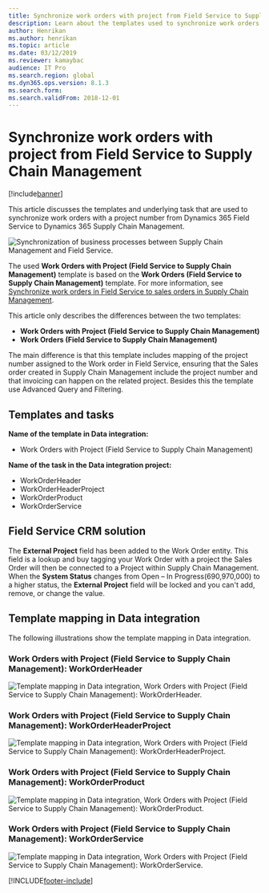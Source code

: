 ```yaml
---
title: Synchronize work orders with project from Field Service to Supply Chain Management
description: Learn about the templates used to synchronize work orders with project numbers from Dynamics 365 Field Service to Dynamics 365 Supply Chain Management.
author: Henrikan
ms.author: henrikan
ms.topic: article
ms.date: 03/12/2019
ms.reviewer: kamaybac
audience: IT Pro
ms.search.region: global
ms.dyn365.ops.version: 8.1.3
ms.search.form: 
ms.search.validFrom: 2018-12-01
---
```


# Synchronize work orders with project from Field Service to Supply Chain Management

[!include[banner](../../../finance/includes/banner.md)]

This article discusses the templates and underlying task that are used to synchronize work orders with a project number from Dynamics 365 Field Service to Dynamics 365 Supply Chain Management.

![Synchronization of business processes between Supply Chain Management and Field Service.](../../../supply-chain/sales-marketing/media/FSSOprojectOW.png)

The used **Work Orders with Project (Field Service to Supply Chain Management)** template is based on the **Work Orders (Field Service to Supply Chain Management)** template. For more information, see [Synchronize work orders in Field Service to sales orders in Supply Chain Management](/dynamics365/unified-operations/supply-chain/sales-marketing/field-service-work-order).

This article only describes the differences between the two templates:
- **Work Orders with Project (Field Service to Supply Chain Management)**
- **Work Orders (Field Service to Supply Chain Management)**

The main difference is that this template includes mapping of the project number assigned to the Work order in Field Service, ensuring that the Sales order created in Supply Chain Management include the project number and that invoicing can happen on the related project. Besides this the template use Advanced Query and Filtering.

## Templates and tasks

**Name of the template in Data integration:**

- Work Orders with Project (Field Service to Supply Chain Management)

**Name of the task in the Data integration project:**

- WorkOrderHeader
- WorkOrderHeaderProject
- WorkOrderProduct
- WorkOrderService

## Field Service CRM solution
The **External Project** field has been added to the Work Order entity. This field is a lookup and buy tagging your Work Order with a project the Sales Order will then be connected to a Project within Supply Chain Management. When the **System Status** changes from Open – In Progress(690,970,000) to a higher status, the **External Project** field will be locked and you can't add, remove, or change the value.

## Template mapping in Data integration

The following illustrations show the template mapping in Data integration.

### Work Orders with Project (Field Service to Supply Chain Management): WorkOrderHeader

![Template mapping in Data integration, Work Orders with Project (Field Service to Supply Chain Management): WorkOrderHeader.](../../../supply-chain/sales-marketing/media/FSWOP1.png)

### Work Orders with Project (Field Service to Supply Chain Management): WorkOrderHeaderProject

![Template mapping in Data integration, Work Orders with Project (Field Service to Supply Chain Management): WorkOrderHeaderProject.](../../../supply-chain/sales-marketing/media/FSWOP2.png)

### Work Orders with Project (Field Service to Supply Chain Management): WorkOrderProduct

![Template mapping in Data integration, Work Orders with Project (Field Service to Supply Chain Management): WorkOrderProduct.](../../../supply-chain/sales-marketing/media/FSWOP3.png)

### Work Orders with Project (Field Service to Supply Chain Management): WorkOrderService

![Template mapping in Data integration, Work Orders with Project (Field Service to Supply Chain Management): WorkOrderService.](../../../supply-chain/sales-marketing/media/FSWOP4.png)


[!INCLUDE[footer-include](../../../includes/footer-banner.md)]
